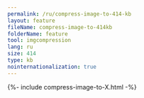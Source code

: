 ```yaml
---
permalink: /ru/compress-image-to-414-kb
layout: feature
fileName: compress-image-to-414kb
folderName: feature
tool: imgcompression
lang: ru
size: 414
type: kb
nointernationalization: true
---
```

{%- include compress-image-to-X.html -%}
      